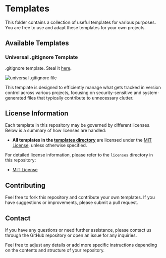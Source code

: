 # Templates

This folder contains a collection of useful templates for various purposes. You are free to use and adapt these templates for your own projects.

## Available Templates

### Universal .gitignore Template

<p>.gitignore template. Steal it <a href="https://github.com/D-3-X/Rodent-Repo/blob/main/templates/.gitignore">here</a>.</p>
<img src="https://github.com/user-attachments/assets/d0279d86-af46-460d-a8f8-0f6af5649347" alt="universal .gitignore file">

This template is designed to efficiently manage what gets tracked in version control across various projects, focusing on security-sensitive and system-generated files that typically contribute to unnecessary clutter.

## License Information

Each template in this repository may be governed by different licenses. Below is a summary of how licenses are handled:

- **All templates in the [templates directory](https://github.com/D-3-X/Rodent-Repo/tree/main/templates)** are licensed under the [MIT License](https://github.com/D-3-X/Rodent-Repo/licenses/MIT_LICENSE.txt), unless otherwise specified.

For detailed license information, please refer to the `licenses` directory in this repository:

- [MIT License](https://github.com/D-3-X/Rodent-Repo/licenses/MIT_LICENSE.txt)

## Contributing

Feel free to fork this repository and contribute your own templates. If you have suggestions or improvements, please submit a pull request.

## Contact

If you have any questions or need further assistance, please contact us through the GitHub repository or open an issue for any inquiries.

Feel free to adjust any details or add more specific instructions depending on the contents and structure of your repository.
